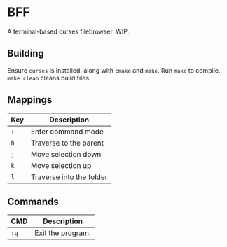 # BFF

A terminal-based curses filebrowser. WIP.

## Building

Ensure `curses` is installed, along with `cmake` and `make`. Run `make` to
compile. `make clean` cleans build files.

## Mappings

| Key | Description |
|-----|-------------|
| `:` | Enter command mode |
| `h` | Traverse to the parent |
| `j` | Move selection down |
| `k` | Move selection up |
| `l` | Traverse into the folder |

## Commands

| CMD | Description |
|-----|-------------|
| `:q` | Exit the program. |
